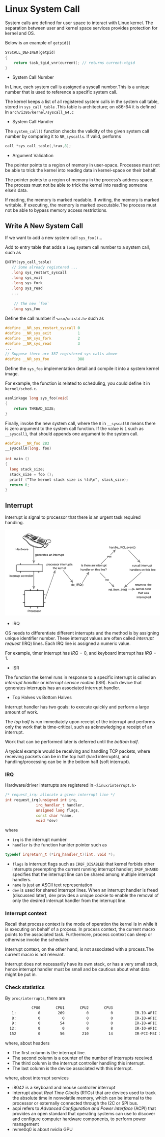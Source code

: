 # Linux System Call

System calls are defined for user space to interact with Linux kernel. The separation between user and kernel space services provides protection for kernel and OS.  

Below is an example of `getpid()`
```cpp
SYSCALL_DEFINE0(getpid)
{
    return task_tgid_vnr(current); // returns current->tgid
}
```

* System Call Number

In Linux, each system call is assigned a syscall number.This is a unique number that is used to reference a specific system call.

The kernel keeps a list of all registered system calls in the system call table, stored in `sys_call_table` .This table is architecture; on x86-64 it is defined in `arch/i386/kernel/syscall_64.c`

* System Call Handler

The `system_call()` function checks the validity of the given system call number by comparing it to `NR_syscalls`. If valid, performs
```cpp
call *sys_call_table(,%rax,8);
```

* Argument Validation

The pointer points to a region of memory in user-space. Processes must not be able to trick the kernel into reading data in kernel-space on their behalf.

The pointer points to a region of memory in the process’s address space. The process must not be able to trick the kernel into reading someone else’s data.

If reading, the memory is marked readable. If writing, the memory is marked writable. If executing, the memory is marked executable.The process must not be able to bypass memory access restrictions.

## Write A New System Call

If we want to add a new system call `sys_foo()`...

Add to entry table that adds a `long` system call number to a system call, such as
```cpp
ENTRY(sys_call_table)
   // Some already registered ...
   .long sys_restart_syscall
   .long sys_exit
   .long sys_fork
   .long sys_read
   ...

    // The new `foo`
   .long sys_foo
```

Define the call number if `<asm/unistd.h>` such as
```cpp
#define __NR_sys_restart_syscall 0
#define __NR_sys_exit            1
#define __NR_sys_fork            2
#define __NR_sys_read            3
...
// Suppose there are 387 registered sys calls above
#define __NR_sys_foo             388
```

Define the `sys_foo` implementation detail and compile it into a system kernel image.

For example, the function is related to scheduling, you could define it in `kernel/sched.c`.
```cpp
asmlinkage long sys_foo(void) 
{
    return THREAD_SIZE;
}
```

Finally, invoke the new system call, where the `0` in `__syscall0` means there is zero argument to the system call function. If the value is `1` such as `__syscall1`, that should appends one argument to the system call.
```cpp
#define __NR_foo 283
__syscall0(long, foo)

int main ()
{
  long stack_size;
  stack_size = foo ();
  printf (“The kernel stack size is %ld\n”, stack_size);
  return 0;
}
```

## Interrupt

Interrupt is signal to processor that there is an urgent task required handling.

![irq](imgs/irq.png "irq")

* IRQ

OS needs to differentiate different interrupts and the method is by assigning unique identifier number. These interrupt values are often called *interrupt request* (IRQ) lines. Each IRQ line is assigned a numeric value.

For example, timer interrupt has $IRQ=0$, and keyboard interrupt has $IRQ=1$.

* ISR

The function the kernel runs in response to a specific interrupt is called an *interrupt handler* or *interrupt service routine* (ISR). Each device that generates interrupts has an associated interrupt handler.

* Top Halves vs Bottom Halves

Interrupt handler has two goals: to execute quickly and perform a large amount of work.

The *top half* is run immediately upon receipt of the interrupt and performs only the work that is time-critical, such as acknowledging a receipt of an interrupt.

Work that can be performed later is deferred until the *bottom half*. 

A typical example would be receiving and handling TCP packets, where receiving packets can be in the top half (hard interrupts), and handling/processing can be in the bottom half (soft interrupt).   

### IRQ

Hardware/driver interrupts are registered in `<linux/interrupt.h>`
```cpp
/* request_irq: allocate a given interrupt line */
int request_irq(unsigned int irq,
              irq_handler_t handler,
              unsigned long flags,
              const char *name,
              void *dev)
```
where
* `irq` is the interrupt number
* `handler` is the function hanlder pointer such as
```cpp
typedef irqreturn_t (*irq_handler_t)(int, void *);
``` 
* `flags` is interrupt flags such as `IRQF_DISABLED` that kernel forbids other interrupts preempting the current running interrupt handler; `IRQF_SHARED` specifies that the interrupt line can be shared among multiple interrupt handlers.
* `name` is just an ASCII text representation
* `dev` is used for shared interrupt lines. When an interrupt handler is freed (discussed later), dev provides a unique cookie to enable the removal of only the desired interrupt handler from the interrupt line.

### Interrupt context

Recall that process context is the mode of operation the kernel is in while it is executing on behalf of a process. 
In process context, the current macro points to the associated task. 
Furthermore, process context can sleep or otherwise invoke the scheduler.

Interrupt context, on the other hand, is not associated with a process.The current macro is not relevant.

Interrupt does not necessarily have its own stack, or has a very small stack, hence interrupt handler must be small and be cautious about what data might be put in.

### Check statistics

By `proc/interrupts`, there are
```bash
            CPU0       CPU1       CPU2       CPU3       
   1:          0        269          0          0          IR-IO-APIC    1-edge      i8042
   8:          0          0          0          0          IR-IO-APIC    8-edge      rtc0
   9:          0         54          0          0          IR-IO-APIC    9-fasteoi   acpi
  12:          0          0          0          8          IR-IO-APIC   12-edge      i8042
  152          0         56        210         14          IR-PCI-MSI 31457280-edge      nvme0q0
```
where, about headers
* The first column is the interrupt line.
* The second column is a counter of the number of interrupts received.
* The third column is the interrupt controller handling this interrupt.
* The last column is the device associated with this interrupt.

where, about interrupt services
* i8042 is a keyboard and mouse controller interrupt
* Interrupt about *Real Time Clocks* (RTCs) that are devices used to track the absolute time in nonvolatile memory, which can be internal to the processor or externally connected through the I2C or SPI bus. 
* acpi refers to *Advanced Configuration and Power Interface* (ACPI) that provides an open standard that operating systems can use to discover and configure computer hardware components, to perform power management 
* nvme0q0 is about nvidia GPU